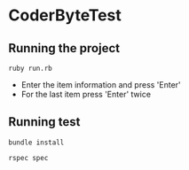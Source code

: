 # CoderByteTest

## Running the project

`ruby run.rb`

- Enter the item information and press 'Enter'
- For the last item press 'Enter' twice

## Running test

`bundle install`

`rspec spec`
